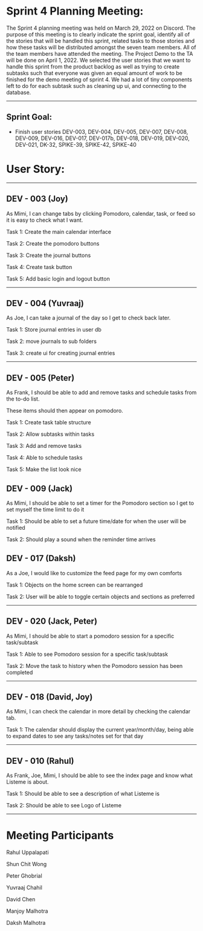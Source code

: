 # Sprint 4 Planning Meeting:

The Sprint 4 planning meeting was held on March 29, 2022 on Discord. The purpose of this meeting is to clearly indicate the sprint goal, identify all of the stories that will be handled this sprint, related tasks to those stories and how these tasks will be distributed amongst the seven team members. All of the team members have attended the meeting. The Project Demo to the TA will be done on April 1, 2022. We selected the user stories that we want to handle this sprint from the product backlog as well as trying to create subtasks such that everyone was given an equal amount of work to be finished for the demo meeting of sprint 4. We had a lot of tiny components left to do for each subtask such as cleaning up ui, and connecting to the database.

---

## Sprint Goal:

* Finish user stories DEV-003, DEV-004, DEV-005, DEV-007, DEV-008, DEV-009, DEV-016, DEV-017, DEV-017b, DEV-018, DEV-019, DEV-020, DEV-021, DK-32, SPIKE-39, SPIKE-42, SPIKE-40

# User Story:

---

## DEV - 003 (Joy)

As Mimi, I can change tabs by clicking Pomodoro, calendar, task, or feed so it is easy to check what I want.

Task 1: Create the main calendar interface

Task 2: Create the pomodoro buttons

Task 3: Create the journal buttons

Task 4: Create task button

Task 5: Add basic login and logout button

---

## DEV - 004 (Yuvraaj)

As Joe, I can take a journal of the day so I get to check back later.

Task 1: Store journal entries in user db

Task 2: move journals to sub folders

Task 3: create ui for creating journal entries

---

## DEV - 005 (Peter)

As Frank, I should be able to add and remove tasks and schedule tasks from the to-do list.

These items should then appear on pomodoro.

Task 1: Create task table structure

Task 2: Allow subtasks within tasks

Task 3: Add and remove tasks

Task 4: Able to schedule tasks

Task 5: Make the list look nice

## DEV - 009 (Jack)

As Mimi, I should be able to set a timer for the Pomodoro section so I get to set myself the time limit to do it

Task 1: Should be able to set a future time/date for when the user will be notified

Task 2: Should play a sound when the reminder time arrives

## DEV - 017 (Daksh)

As a Joe, I would like to customize the feed page for my own comforts

Task 1: Objects on the home screen can be rearranged

Task 2: User will be able to toggle certain objects and sections as preferred

---

## DEV - 020 (Jack, Peter)

As Mimi, I should be able to start a pomodoro session for a specific task/subtask

Task 1: Able to see Pomodoro session for a specific task/subtask

Task 2: Move the task to history when the Pomodoro session has been completed

---

## DEV - 018 (David, Joy)

As Mimi, I can check the calendar in more detail by checking the calendar tab.

Task 1: The calendar should display the current year/month/day, being able to expand dates to see any tasks/notes set for that day

---

## DEV - 010 (Rahul)

As Frank, Joe, Mimi, I should be able to see the index page and know what Listeme is about.

Task 1: Should be able to see a description of what Listeme is

Task 2: Should be able to see Logo of Listeme

---

# Meeting Participants

Rahul Uppalapati

Shun Chit Wong

Peter Ghobrial

Yuvraaj Chahil

David Chen

Manjoy Malhotra

Daksh Malhotra
